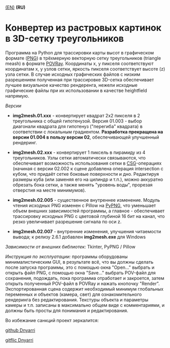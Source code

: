 [(EN)](README.md) **(RU)**

# Конвертер из растровых картинок в 3D-сетку треугольников

Программа на Python для трассировки карты высот в графическом формате ([PNG](http://www.libpng.org/pub/png/)) в трёхмерную векторную сетку треугольников (triangle meash) в формате [POVRay](https://www.povray.org/). Координаты x, y пикселя соответствуют координатам x, y узлов сетки, яркость пикселя соответствует высоте (z) узла сетки. В случае исходных графических файлов с низким разрешением полученная при трассировке 3D-сетка обеспечивает лучшее визуальное качество рендеренга, нежели исходные графические файлы при их использовании в качестве heightfield напрямую.

*Версии*

- **img2mesh.01.xxx** - конвертирует квадрат 2x2 пикселя в 2 треугольника с общей гипотенузой. Версия 01.003 - выбор диагонали квадрата для гипотенуз ("перегиба" квадрата) в соответствии с локальным градиентом. **Разработка прекращена на версии 01.004 в пользу версии 02**, обеспечивающей улучшенный рендеринг.

- **img2mesh.02.xxx** - конвертирует 1 пиксель в пирамиду из 4 треугольников. Узлы сетки автоматически связываются, что обеспечивает возможность использования сетки в [CSG](https://www.povray.org/documentation/3.7.0/r3_4.html#r3_4_5_4)-операциях (начиная с версии 02.002 к сцене добавлена операция intersection с кубом, что придаёт сетке боковые поверхности и дно. Редактируя размеры куба (или заменяя его на цилиндр и т.п.), можно аккуратно обрезать бока сетки, а также менять "уровень воды", прорезая отверстия на месте минимумов).

- **img2mesh.02.005** - существенное внутреннее изменение. Модуль чтения исходных PNG изменен с Pillow на [PyPNG](https://gitlab.com/drj11/pypng), что уменьшает объем внешних зависимостей программы, а главное - обеспечивает трассировку исходных PNG с цветовой глубиной 16 бит на канал, что резко увеличивает разрешение сигнала по оси z.

- **img2mesh.02.007** - внутренние изменения, улучшения читаемости вывода; к релизу 2.6.1 добавлен **img2mesh.exe** для Windows

*Зависимости от внешних библиотек:* Tkinter, PyPNG / Pillow

*Инструкция по эксплуатации:* программы оборудованы минималистическим GUI, в результате всё, что вы должны сделать после запуска программы, это с помощью окна "Open..." выбрать и открыть файл PNG, с помощью окна "Save..." выбрать POV-файл для сохранения, подождать, пока программа отработает и закроется, затем открыть полученный POV-файл в POVRay и нажать кнопочку "Render". Экспортированная сцена содержит необходимый минимум глобальных переменных и объектов (камера, свет) для ознакомительного рендеринга без редактирования. Текстуры объекта и параметры камеры и т.п. записаны в максимально общем виде с комментариями, и должны быть просты для понимания и редактирования.

Во избежание санкций проект зеркалится:

[github Dnyarri](https://github.com/Dnyarri/img2mesh)

[gitflic Dnyarri](https://gitflic.ru/project/dnyarri/img2mesh)
